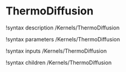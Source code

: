 <!-- MOOSE Documentation Stub: Remove this when content is added. -->

# ThermoDiffusion

!syntax description /Kernels/ThermoDiffusion

!syntax parameters /Kernels/ThermoDiffusion

!syntax inputs /Kernels/ThermoDiffusion

!syntax children /Kernels/ThermoDiffusion
